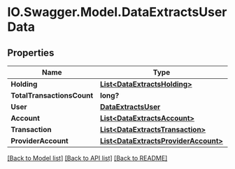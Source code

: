 # IO.Swagger.Model.DataExtractsUserData
## Properties

Name | Type | Description | Notes
------------ | ------------- | ------------- | -------------
**Holding** | [**List&lt;DataExtractsHolding&gt;**](DataExtractsHolding.md) |  | [optional] 
**TotalTransactionsCount** | **long?** |  | [optional] 
**User** | [**DataExtractsUser**](DataExtractsUser.md) |  | [optional] 
**Account** | [**List&lt;DataExtractsAccount&gt;**](DataExtractsAccount.md) |  | [optional] 
**Transaction** | [**List&lt;DataExtractsTransaction&gt;**](DataExtractsTransaction.md) |  | [optional] 
**ProviderAccount** | [**List&lt;DataExtractsProviderAccount&gt;**](DataExtractsProviderAccount.md) |  | [optional] 

[[Back to Model list]](../README.md#documentation-for-models) [[Back to API list]](../README.md#documentation-for-api-endpoints) [[Back to README]](../README.md)

